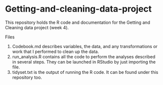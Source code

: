 # Getting-and-cleaning-data-project
This repository holds the R code and documentation for the Getting and Cleaning data project (week 4).

Files
1. Codebook.md describes variables, the data, and any transformations or work that I performed to clean up the data.
2. run_analysis.R contains all the code to perform the analyses described in several steps. They can be launched in RStudio by just importing the file.
3. tidyset.txt is the output of running the R code. It can be found under this repository too.
